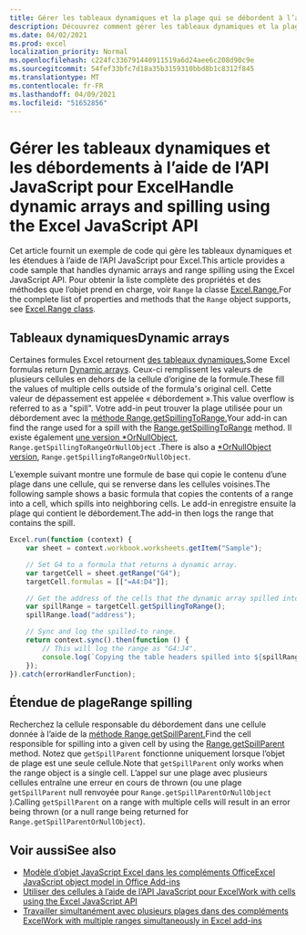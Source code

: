 ```yaml
---
title: Gérer les tableaux dynamiques et la plage qui se débordent à l’aide de l’API JavaScript pour Excel
description: Découvrez comment gérer les tableaux dynamiques et la plage qui se débordent avec l’API JavaScript pour Excel.
ms.date: 04/02/2021
ms.prod: excel
localization_priority: Normal
ms.openlocfilehash: c224fc336791440911519a6d24aee6c208d90c9e
ms.sourcegitcommit: 54fef33bfc7d18a35b3159310bbd8b1c8312f845
ms.translationtype: MT
ms.contentlocale: fr-FR
ms.lasthandoff: 04/09/2021
ms.locfileid: "51652856"
---
```

# <a name="handle-dynamic-arrays-and-spilling-using-the-excel-javascript-api"></a><span data-ttu-id="e6579-103">Gérer les tableaux dynamiques et les débordements à l’aide de l’API JavaScript pour Excel</span><span class="sxs-lookup"><span data-stu-id="e6579-103">Handle dynamic arrays and spilling using the Excel JavaScript API</span></span>

<span data-ttu-id="e6579-104">Cet article fournit un exemple de code qui gère les tableaux dynamiques et les étendues à l’aide de l’API JavaScript pour Excel.</span><span class="sxs-lookup"><span data-stu-id="e6579-104">This article provides a code sample that handles dynamic arrays and range spilling using the Excel JavaScript API.</span></span> <span data-ttu-id="e6579-105">Pour obtenir la liste complète des propriétés et des méthodes que l’objet prend en charge, voir `Range` la classe [Excel.Range.](/javascript/api/excel/excel.range)</span><span class="sxs-lookup"><span data-stu-id="e6579-105">For the complete list of properties and methods that the `Range` object supports, see [Excel.Range class](/javascript/api/excel/excel.range).</span></span>

## <a name="dynamic-arrays"></a><span data-ttu-id="e6579-106">Tableaux dynamiques</span><span class="sxs-lookup"><span data-stu-id="e6579-106">Dynamic arrays</span></span>

<span data-ttu-id="e6579-107">Certaines formules Excel retournent [des tableaux dynamiques.](https://support.microsoft.com/office/dynamic-array-formulas-and-spilled-array-behavior-205c6b06-03ba-4151-89a1-87a7eb36e531)</span><span class="sxs-lookup"><span data-stu-id="e6579-107">Some Excel formulas return [Dynamic arrays](https://support.microsoft.com/office/dynamic-array-formulas-and-spilled-array-behavior-205c6b06-03ba-4151-89a1-87a7eb36e531).</span></span> <span data-ttu-id="e6579-108">Ceux-ci remplissent les valeurs de plusieurs cellules en dehors de la cellule d’origine de la formule.</span><span class="sxs-lookup"><span data-stu-id="e6579-108">These fill the values of multiple cells outside of the formula's original cell.</span></span> <span data-ttu-id="e6579-109">Cette valeur de dépassement est appelée « débordement ».</span><span class="sxs-lookup"><span data-stu-id="e6579-109">This value overflow is referred to as a "spill".</span></span> <span data-ttu-id="e6579-110">Votre add-in peut trouver la plage utilisée pour un débordement avec la [méthode Range.getSpillingToRange.](/javascript/api/excel/excel.range#getspillingtorange--)</span><span class="sxs-lookup"><span data-stu-id="e6579-110">Your add-in can find the range used for a spill with the [Range.getSpillingToRange](/javascript/api/excel/excel.range#getspillingtorange--) method.</span></span> <span data-ttu-id="e6579-111">Il existe également [une version \*OrNullObject](..//develop/application-specific-api-model.md#ornullobject-methods-and-properties), `Range.getSpillingToRangeOrNullObject` .</span><span class="sxs-lookup"><span data-stu-id="e6579-111">There is also a [\*OrNullObject version](..//develop/application-specific-api-model.md#ornullobject-methods-and-properties), `Range.getSpillingToRangeOrNullObject`.</span></span>

<span data-ttu-id="e6579-112">L’exemple suivant montre une formule de base qui copie le contenu d’une plage dans une cellule, qui se renverse dans les cellules voisines.</span><span class="sxs-lookup"><span data-stu-id="e6579-112">The following sample shows a basic formula that copies the contents of a range into a cell, which spills into neighboring cells.</span></span> <span data-ttu-id="e6579-113">Le add-in enregistre ensuite la plage qui contient le débordement.</span><span class="sxs-lookup"><span data-stu-id="e6579-113">The add-in then logs the range that contains the spill.</span></span>

```js
Excel.run(function (context) {
    var sheet = context.workbook.worksheets.getItem("Sample");

    // Set G4 to a formula that returns a dynamic array.
    var targetCell = sheet.getRange("G4");
    targetCell.formulas = [["=A4:D4"]];

    // Get the address of the cells that the dynamic array spilled into.
    var spillRange = targetCell.getSpillingToRange();
    spillRange.load("address");

    // Sync and log the spilled-to range.
    return context.sync().then(function () {
        // This will log the range as "G4:J4".
        console.log(`Copying the table headers spilled into ${spillRange.address}.`);
    });
}).catch(errorHandlerFunction);
```

## <a name="range-spilling"></a><span data-ttu-id="e6579-114">Étendue de plage</span><span class="sxs-lookup"><span data-stu-id="e6579-114">Range spilling</span></span>

<span data-ttu-id="e6579-115">Recherchez la cellule responsable du débordement dans une cellule donnée à l’aide de la [méthode Range.getSpillParent.](/javascript/api/excel/excel.range#getspillparent--)</span><span class="sxs-lookup"><span data-stu-id="e6579-115">Find the cell responsible for spilling into a given cell by using the [Range.getSpillParent](/javascript/api/excel/excel.range#getspillparent--) method.</span></span> <span data-ttu-id="e6579-116">Notez que `getSpillParent` fonctionne uniquement lorsque l’objet de plage est une seule cellule.</span><span class="sxs-lookup"><span data-stu-id="e6579-116">Note that `getSpillParent` only works when the range object is a single cell.</span></span> <span data-ttu-id="e6579-117">L’appel sur une plage avec plusieurs cellules entraîne une erreur en cours de thrown (ou une plage `getSpillParent` null renvoyée pour `Range.getSpillParentOrNullObject` ).</span><span class="sxs-lookup"><span data-stu-id="e6579-117">Calling `getSpillParent` on a range with multiple cells will result in an error being thrown (or a null range being returned for `Range.getSpillParentOrNullObject`).</span></span>

## <a name="see-also"></a><span data-ttu-id="e6579-118">Voir aussi</span><span class="sxs-lookup"><span data-stu-id="e6579-118">See also</span></span>

- [<span data-ttu-id="e6579-119">Modèle d’objet JavaScript Excel dans les compléments Office</span><span class="sxs-lookup"><span data-stu-id="e6579-119">Excel JavaScript object model in Office Add-ins</span></span>](excel-add-ins-core-concepts.md)
- [<span data-ttu-id="e6579-120">Utiliser des cellules à l’aide de l’API JavaScript pour Excel</span><span class="sxs-lookup"><span data-stu-id="e6579-120">Work with cells using the Excel JavaScript API</span></span>](excel-add-ins-cells.md)
- [<span data-ttu-id="e6579-121">Travailler simultanément avec plusieurs plages dans des compléments Excel</span><span class="sxs-lookup"><span data-stu-id="e6579-121">Work with multiple ranges simultaneously in Excel add-ins</span></span>](excel-add-ins-multiple-ranges.md)
